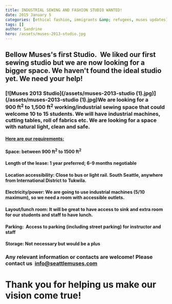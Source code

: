 ```yaml
---
title: INDUSTRIAL SEWING AND FASHION STUDIO WANTED!
date: 2015 January 5
categories: [ethical fashion, immigrants &amp; refugees, muses updates]
tags: []
author: Sandrine
hero: /assets/muses-2013-studio.jpg
---
```

## Bellow Muses's first Studio.  We liked our first sewing studio but we are now looking for a bigger space. We haven't found the ideal studio yet. We need your help!

### [![Muses 2013 Studio](/assets/muses-2013-studio (1).jpg)](/assets/muses-2013-studio (1).jpg)We are looking for a 900 ft<sup>2</sup> to 1,500 ft<sup>2</sup> working/industrial sewing space that could welcome 10 to 15 students. We will have industrial machines, cutting tables, roll of fabrics etc. We are looking for a space with natural light, clean and safe.

#### <span style="text-decoration:underline;">Here are our requirements:</span>

#### **Space:** between 900 ft<sup>2</sup> to 1500 ft<sup>2</sup>

#### **Length of the lease:** 1 year preferred; 6-9 months negotiable

#### **Location accessibility:** Close to bus or light rail. South Seattle, anywhere from International District to Tukwila.

#### **Electricity/power:** We are going to use industrial machines (5/10 maximum), so we need a room with accessible outlets.

#### **Layout/lunch room:** It will be great to have access to sink and extra room for our students and staff to have lunch.

#### **Parking:**  Access to parking (including street parking) for instructor and staff

#### **Storage:** Not necessary but would be a plus

### Any relevant information or contacts are welcome! Please contact us  **info@seattlemuses.com**

# Thank you for helping us make our vision come true!